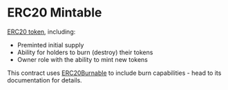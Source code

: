 # ERC20 Mintable

[ERC20 token](https://docs.openzeppelin.com/contracts/4.x/erc20), including:
- Preminted initial supply
- Ability for holders to burn (destroy) their tokens
- Owner role with the ability to mint new tokens

This contract uses [ERC20Burnable](https://docs.openzeppelin.com/contracts/4.x/api/token/erc20#ERC20Burnable) to include burn capabilities - head to
its documentation for details.
